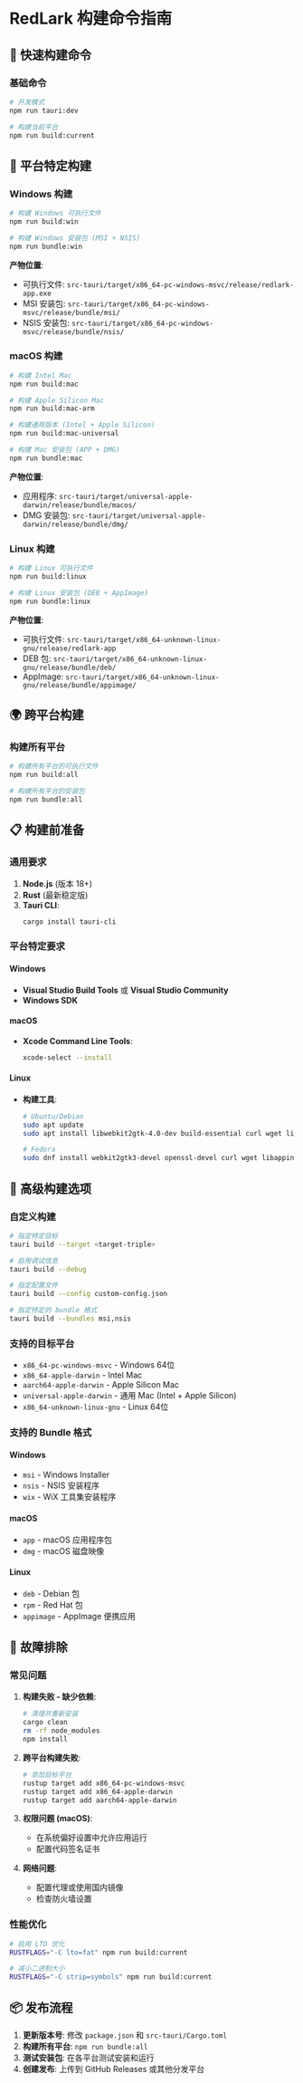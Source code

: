 # RedLark 构建命令指南

## 🚀 快速构建命令

### 基础命令

```bash
# 开发模式
npm run tauri:dev

# 构建当前平台
npm run build:current
```

## 🎯 平台特定构建

### Windows 构建

```bash
# 构建 Windows 可执行文件
npm run build:win

# 构建 Windows 安装包 (MSI + NSIS)
npm run bundle:win
```

**产物位置**:
- 可执行文件: `src-tauri/target/x86_64-pc-windows-msvc/release/redlark-app.exe`
- MSI 安装包: `src-tauri/target/x86_64-pc-windows-msvc/release/bundle/msi/`
- NSIS 安装包: `src-tauri/target/x86_64-pc-windows-msvc/release/bundle/nsis/`

### macOS 构建

```bash
# 构建 Intel Mac
npm run build:mac

# 构建 Apple Silicon Mac
npm run build:mac-arm

# 构建通用版本 (Intel + Apple Silicon)
npm run build:mac-universal

# 构建 Mac 安装包 (APP + DMG)
npm run bundle:mac
```

**产物位置**:
- 应用程序: `src-tauri/target/universal-apple-darwin/release/bundle/macos/`
- DMG 安装包: `src-tauri/target/universal-apple-darwin/release/bundle/dmg/`

### Linux 构建

```bash
# 构建 Linux 可执行文件
npm run build:linux

# 构建 Linux 安装包 (DEB + AppImage)
npm run bundle:linux
```

**产物位置**:
- 可执行文件: `src-tauri/target/x86_64-unknown-linux-gnu/release/redlark-app`
- DEB 包: `src-tauri/target/x86_64-unknown-linux-gnu/release/bundle/deb/`
- AppImage: `src-tauri/target/x86_64-unknown-linux-gnu/release/bundle/appimage/`

## 🌍 跨平台构建

### 构建所有平台

```bash
# 构建所有平台的可执行文件
npm run build:all

# 构建所有平台的安装包
npm run bundle:all
```

## 📋 构建前准备

### 通用要求

1. **Node.js** (版本 18+)
2. **Rust** (最新稳定版)
3. **Tauri CLI**:
   ```bash
   cargo install tauri-cli
   ```

### 平台特定要求

#### Windows
- **Visual Studio Build Tools** 或 **Visual Studio Community**
- **Windows SDK**

#### macOS
- **Xcode Command Line Tools**:
  ```bash
  xcode-select --install
  ```

#### Linux
- **构建工具**:
  ```bash
  # Ubuntu/Debian
  sudo apt update
  sudo apt install libwebkit2gtk-4.0-dev build-essential curl wget libssl-dev libgtk-3-dev libayatana-appindicator3-dev librsvg2-dev

  # Fedora
  sudo dnf install webkit2gtk3-devel openssl-devel curl wget libappindicator-gtk3-devel librsvg2-devel
  ```

## 🔧 高级构建选项

### 自定义构建

```bash
# 指定特定目标
tauri build --target <target-triple>

# 启用调试信息
tauri build --debug

# 指定配置文件
tauri build --config custom-config.json

# 指定特定的 bundle 格式
tauri build --bundles msi,nsis
```

### 支持的目标平台

- `x86_64-pc-windows-msvc` - Windows 64位
- `x86_64-apple-darwin` - Intel Mac
- `aarch64-apple-darwin` - Apple Silicon Mac
- `universal-apple-darwin` - 通用 Mac (Intel + Apple Silicon)
- `x86_64-unknown-linux-gnu` - Linux 64位

### 支持的 Bundle 格式

#### Windows
- `msi` - Windows Installer
- `nsis` - NSIS 安装程序
- `wix` - WiX 工具集安装程序

#### macOS
- `app` - macOS 应用程序包
- `dmg` - macOS 磁盘映像

#### Linux
- `deb` - Debian 包
- `rpm` - Red Hat 包
- `appimage` - AppImage 便携应用

## 🐛 故障排除

### 常见问题

1. **构建失败 - 缺少依赖**:
   ```bash
   # 清理并重新安装
   cargo clean
   rm -rf node_modules
   npm install
   ```

2. **跨平台构建失败**:
   ```bash
   # 添加目标平台
   rustup target add x86_64-pc-windows-msvc
   rustup target add x86_64-apple-darwin
   rustup target add aarch64-apple-darwin
   ```

3. **权限问题 (macOS)**:
   - 在系统偏好设置中允许应用运行
   - 配置代码签名证书

4. **网络问题**:
   - 配置代理或使用国内镜像
   - 检查防火墙设置

### 性能优化

```bash
# 启用 LTO 优化
RUSTFLAGS="-C lto=fat" npm run build:current

# 减小二进制大小
RUSTFLAGS="-C strip=symbols" npm run build:current
```

## 📦 发布流程

1. **更新版本号**: 修改 `package.json` 和 `src-tauri/Cargo.toml`
2. **构建所有平台**: `npm run bundle:all`
3. **测试安装包**: 在各平台测试安装和运行
4. **创建发布**: 上传到 GitHub Releases 或其他分发平台
